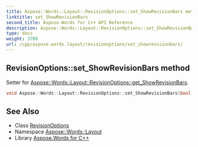 ```yaml
---
title: Aspose::Words::Layout::RevisionOptions::set_ShowRevisionBars method
linktitle: set_ShowRevisionBars
second_title: Aspose.Words for C++ API Reference
description: Aspose::Words::Layout::RevisionOptions::set_ShowRevisionBars method. Setter for Aspose::Words::Layout::RevisionOptions::get_ShowRevisionBars in C++.
type: docs
weight: 3700
url: /cpp/aspose.words.layout/revisionoptions/set_showrevisionbars/
---
```

## RevisionOptions::set_ShowRevisionBars method


Setter for [Aspose::Words::Layout::RevisionOptions::get_ShowRevisionBars](../get_showrevisionbars/).

```cpp
void Aspose::Words::Layout::RevisionOptions::set_ShowRevisionBars(bool value)
```

## See Also

* Class [RevisionOptions](../)
* Namespace [Aspose::Words::Layout](../../)
* Library [Aspose.Words for C++](../../../)
